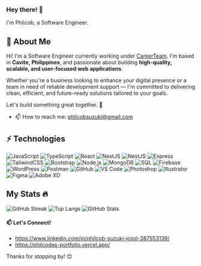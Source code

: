 ### Hey there! 👋

I'm Philcob, a Software Engineer.

## 👋 About Me

Hi! I'm a Software Engineer currently working under [CareerTeam](https://careerteam.com/). I'm based in **Cavite, Philippines**, and passionate about building **high-quality, scalable, and user-focused web applications**.

Whether you're a business looking to enhance your digital presence or a team in need of reliable development support — I'm committed to delivering clean, efficient, and future-ready solutions tailored to your goals.

Let's build something great together. 🚀
- 📫 How to reach me: philcobsuzuki@gmail.com


## ⚡ Technologies

![JavaScript](https://img.shields.io/badge/JavaScript-F7DF1E?style=flat&logo=javascript&logoColor=black)
![TypeScript](https://img.shields.io/badge/TypeScript-3178C6?style=flat&logo=typescript&logoColor=white)
![React](https://img.shields.io/badge/React-20232A?style=flat&logo=react&logoColor=61DAFB)
![NextJS](https://img.shields.io/badge/Next.js-000000?style=flat&logo=nextdotjs&logoColor=white)
![NestJS](https://img.shields.io/badge/NestJS-E0234E?style=flat&logo=nestjs&logoColor=white)
![Express](https://img.shields.io/badge/Express.js-404D59?style=flat&logo=express&logoColor=white)
![TailwindCSS](https://img.shields.io/badge/Tailwind_CSS-06B6D4?style=flat&logo=tailwind-css&logoColor=white)
![Bootstrap](https://img.shields.io/badge/Bootstrap-7952B3?style=flat&logo=bootstrap&logoColor=white)
![Node.js](https://img.shields.io/badge/Node.js-339933?style=flat&logo=node.js&logoColor=white)
![MongoDB](https://img.shields.io/badge/MongoDB-47A248?style=flat&logo=mongodb&logoColor=white)
![SQL](https://img.shields.io/badge/SQL-4479A1?style=flat&logo=mysql&logoColor=white)
![Firebase](https://img.shields.io/badge/Firebase-FFCA28?style=flat&logo=firebase&logoColor=black)
![WordPress](https://img.shields.io/badge/WordPress-21759B?style=flat&logo=wordpress&logoColor=white)
![Postman](https://img.shields.io/badge/Postman-FF6C37?style=flat&logo=postman&logoColor=white)
![GitHub](https://img.shields.io/badge/GitHub-181717?style=flat&logo=github&logoColor=white)
![VS Code](https://img.shields.io/badge/VS_Code-007ACC?style=flat&logo=visual-studio-code&logoColor=white)
![Photoshop](https://img.shields.io/badge/Photoshop-31A8FF?style=flat&logo=adobe-photoshop&logoColor=white)
![Illustrator](https://img.shields.io/badge/Illustrator-FF9A00?style=flat&logo=adobe-illustrator&logoColor=white)
![Figma](https://img.shields.io/badge/Figma-F24E1E?style=flat&logo=figma&logoColor=white)
![Adobe XD](https://img.shields.io/badge/Adobe_XD-FF61F6?style=flat&logo=adobe-xd&logoColor=white)

## My Stats 🔥

![GitHub Streak](https://streak-stats.demolab.com?user=pjguitar15&theme=dark&hide_border=true)
![Top Langs](https://github-readme-stats.vercel.app/api/top-langs/?username=pjguitar15&layout=compact&theme=dark&hide_border=true)
![GitHub Stats](https://github-readme-stats.vercel.app/api?username=pjguitar15&show_icons=true&theme=dark&hide_border=true)

#### 📫 Let's Connect!

- https://www.linkedin.com/in/philcob-suzuki-josol-387553139/
- https://philcodes-portfolio.vercel.app/

Thanks for stopping by! 😊
